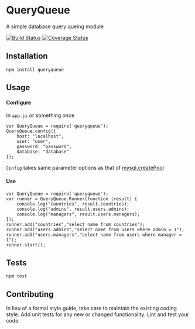 # QueryQueue
A simple database query queing module

[![Build Status](https://travis-ci.org/vikram-rao/QueryQueue.svg?branch=master)](https://travis-ci.org/vikram-rao/QueryQueue)
[![Coverage Status](https://coveralls.io/repos/github/vikram-rao/QueryQueue/badge.svg?branch=master&v=0.0.4)](https://coveralls.io/github/vikram-rao/QueryQueue?branch=master&v=0.0.4)

## Installation

  `npm install queryqueue`

## Usage

#### Configure

In `app.js` or something once

    var QueryQueue = require('queryqueue');
    QueryQueue.config({
        host: "localhost",
        user: "user",
        password: "password",
        database: "database"
    });

`Config` takes same parameter options as that of [mysql.createPool](https://github.com/mysqljs/mysql#pool-options)

#### Use

    var QueryQueue = require('queryqueue');
    var runner = QueryQueue.Runner(function (result) {
        console.log("countries", result.countries);
        console.log("admins", result.users.admins);
        console.log("managers", result.users.managers);
    });
    runner.add("countries","select name from countries");
    runner.add("users.admins","select name from users where admin = 1");
    runner.add("users.managers","select name from users where manager = 1");
    runner.start();

## Tests

  `npm test`

## Contributing

In lieu of a formal style guide, take care to maintain the existing coding style. Add unit tests for any new or changed
functionality. Lint and test your code.
